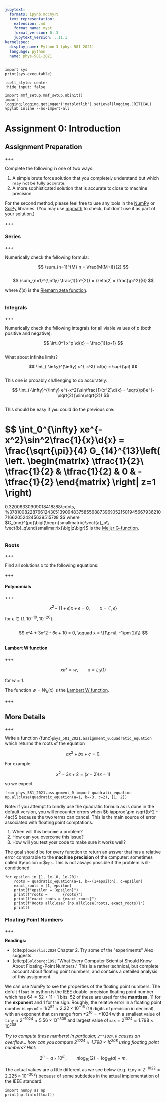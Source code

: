 ```yaml
---
jupytext:
  formats: ipynb,md:myst
  text_representation:
    extension: .md
    format_name: myst
    format_version: 0.13
    jupytext_version: 1.11.1
kernelspec:
  display_name: Python 3 (phys-581-2021)
  language: python
  name: phys-581-2021
---
```


```{code-cell} ipython3
import sys
print(sys.executable)
```

```{code-cell} ipython3
:cell_style: center
:hide_input: false

import mmf_setup;mmf_setup.nbinit()
import logging;logging.getLogger('matplotlib').setLevel(logging.CRITICAL)
%pylab inline --no-import-all
```

# Assignment 0: Introduction
## Assignment Preparation

+++

Complete the following in one of two ways:

1. A simple brute force solution that you completely understand but which may not be fully accurate.
2. A more sophisticated solution that is accurate to close to machine precision.

For the second method, please feel free to use any tools in the [NumPy](https://numpy.org/doc/stable/) or [SciPy](https://docs.scipy.org/doc/scipy/reference/) libraries.  (You may use [mpmath](https://mpmath.org) to check, but don't use it as part of your solution.)

+++

### Series

+++

Numerically check the following formula:

$$
  \sum_{n=1}^{M} n = \frac{M(M+1)}{2}
$$

```{code-cell} ipython3

```

$$
  \sum_{n=1}^{\infty} \frac{1}{n^{2}} = \zeta(2) = \frac{\pi^2}{6}
$$

where $\zeta(s)$ is the [Riemann zeta function](https://en.wikipedia.org/wiki/Riemann_zeta_function).

```{code-cell} ipython3

```

### Integrals

+++

Numerically check the following integrals for all viable values of $p$ (both positive and negative):

$$
  \int_0^1 x^p \d{x} = \frac{1}{p+1}
$$

```{code-cell} ipython3

```

What about infinite limits?

$$
  \int_{-\infty}^{\infty} e^{-x^2} \d{x} = \sqrt{\pi}
$$

```{code-cell} ipython3

```

This one is probably challenging to do accurately:

$$
  \int_{-\infty}^{\infty} e^{-x^2}\sin\frac{1}{x^2}\d{x} = \sqrt{\pi}e^{-\sqrt{2}}\sin(\sqrt{2})
$$

```{code-cell} ipython3

```

This should be easy if you could do the previous one:

$$
  \int_0^{\infty} xe^{-x^2}\sin^2\frac{1}{x}\d{x} = \frac{\sqrt{\pi}}{4} G_{14}^{13}\left(
    \left.
    \begin{matrix}
      \tfrac{1}{2}\\
      \tfrac{1}{2} & \tfrac{1}{2} & 0 & -\tfrac{1}{2}
    \end{matrix}
    \right| z=1
  \right)
  =
  0.32006330909018418888\cdots, %37810082287661243051390948375855688739690521501945667936210716620524245639515708
$$
where $G_{mn}^{pq}\bigl(\begin{smallmatrix}\vect{a}_p\\ \vect{b}_q\end{smallmatrix}\big|z\bigr)$ is the [Meijer G-function](https://en.wikipedia.org/wiki/Meijer_G-function).

```{code-cell} ipython3

```

### Roots

+++

Find all solutions $x$ to the following equations:

+++

#### Polynomials

+++

$$
  x^2 - (1+\epsilon)x + \epsilon = 0, \qquad
  x = \{1, \epsilon\}
$$

for $\epsilon \in \{1, 10^{-10}, 10^{-20}\}$.

```{code-cell} ipython3

```

$$
  x^4 + 3x^2 - 6x + 10 = 0, \qquad
  x = \{1\pm\I, -1\pm 2\I\}
$$

```{code-cell} ipython3

```

#### Lambert W function

+++

$$
  xe^x = w, \qquad
  x = L_0(1)
$$

for $w = 1$.


The function $w = W_k(x)$ is the [Lambert W function](https://en.wikipedia.org/wiki/Lambert_W_function).

+++

## More Details

+++

Write a function {func}`phys_581_2021.assignment_0.quadratic_equation` which returns the roots of the equation

$$
  ax^2 + bx + c = 0.
$$

For example:

$$
  x^2 - 3x + 2 = (x-2)(x-1)
$$

so we expect

```{code-cell} ipython3
from phys_581_2021.assignment_0 import quadratic_equation
np.allclose(quadratic_equation(a=1, b=-3, c=2), [1, 2])
```

Note: if you attempt to blindly use the quadratic formula as is done in the default version, you will encounter errors when $b \approx \pm \sqrt{b^2 - 4ac}$ because the two terms can cancel.  This is the main source of error associated with floating point comptations.

1. When will this become a problem?
2. How can you overcome this issue?
3. How will you test your code to make sure it works well?

The goal should be for every function to return an answer that has a relative error comparable to the **machine precision** of the computer: sometimes called $\epsilon = $`eps`.  This is not always possible if the problem is ill-conditioned.

```{code-cell} ipython3
for epsilon in [1, 1e-10, 1e-20]:
    roots = quadratic_equation(a=1, b=-(1+epsilon), c=epsilon)
    exact_roots = [1, epsilon]
    print(f"epsilon = {epsilon}")
    print(f"roots =       {roots}")
    print(f"exact roots = {exact_roots}")
    print(f"Roots allclose? {np.allclose(roots, exact_roots)}")
    print()
```

### Floating Point Numbers

+++

**Readings:**
* {cite:p}`Gezerlis:2020` Chapter 2.  Try some of the "experiments" Alex suggests.
* {cite:p}`Goldberg:1991` "What Every Computer Scientist Should Know About Floating-Point Numbers."  This is a rather technical, but complete account about floating point numbers, and contains a detailed analysis of this assignment.

We can use NumPy to see the properties of the floating point numbers.  The defult `float` in python is the IEEE double-precision floating point number which has $64 = 52 + 11 + 1$ bits. 52 of these are used for the **mantissa**, 11 for the **exponent** and 1 for the sign.  Roughly, the relative error in a floating point number is `eps`=$\epsilon = 1/2^{52}\approx 2.22\times 10^{-16}$ (16 digits of precision in decimal), with an exponent that can range from $\pm 2^{10} = \pm 1024$ with a smallest value of `tiny`$\approx 2^{-1024} \approx 5.56\times 10^{-309}$ and largest value of `max`$=2^{1024}\approx 1.798\times 10^{208}$.

*Try to compute these numbers!  In particular, `2**1024.0` causes an overflow... how can you compute $2^{1024}\approx 1.798\times 10^{208}$ using floating point numbers?  Hint:*

$$
  2^n = a\times 10^m, \qquad
  n\log_{10}(2) = \log_{10}(a) + m.
$$

The actual values are a little different as we see below (e.g. `tiny`$=2^{-1022}=2.225\times 10^{-308}$) because of some subtleties in the actual implementation of the IEEE standard.

```{code-cell} ipython3
import numpy as np
print(np.finfo(float))
```

```{code-cell} ipython3

```
